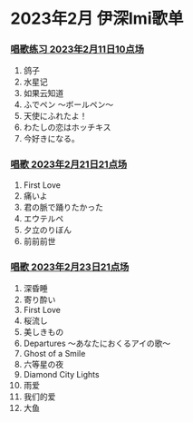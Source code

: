 # 2023年2月 伊深Imi歌单

### [唱歌练习 2023年2月11日10点场](https://www.bilibili.com/video/BV1rd4y1J7jx/)
1. 鸽子
2. 水星记
3. 如果云知道
4. ふでペン ～ボールペン～
5. 天使にふれたよ！
6. わたしの恋はホッチキス
7. 今好きになる。

### [唱歌 2023年2月21日21点场](https://www.bilibili.com/video/BV1H54y1A7Q7/)
1. First Love
2. 痛いよ
3. 君の脈で踊りたかった
4. エウテルペ
5. 夕立のりぼん
6. 前前前世

### [唱歌 2023年2月23日21点场](https://www.bilibili.com/video/BV1BT411i7bG/)
1. 深昏睡
2. 寄り酔い
3. First Love
4. 桜流し
5. 美しきもの
6. Departures ～あなたにおくるアイの歌～
7. Ghost of a Smile
8. 六等星の夜
9. Diamond City Lights
10. 雨爱
11. 我们的爱
12. 大鱼
